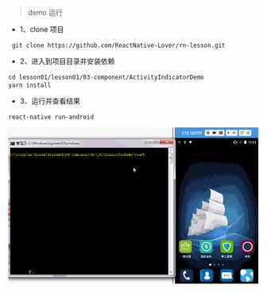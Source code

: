 > demo 运行

* 1、clone 项目

```
 git clone https://github.com/ReactNative-Lover/rn-lesson.git
```

* 2、进入到项目目录并安装依赖

```
cd lesson01/lesson01/03-component/ActivityIndicatorDemo
yarn install
```

* 3、运行并查看结果

```
react-native run-android
```

![rn-activityindicator](./screenshot/rn-activityindicator.gif)